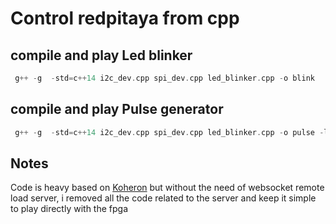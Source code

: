 

# Control redpitaya from cpp 


## compile and play Led blinker

```cpp
 g++ -g  -std=c++14 i2c_dev.cpp spi_dev.cpp led_blinker.cpp -o blink
 ```


## compile and play Pulse generator

```cpp
 g++ -g  -std=c++14 i2c_dev.cpp spi_dev.cpp led_blinker.cpp -o pulse -lpthread
 ```


 ## Notes
 Code is heavy based on [Koheron](https://www.koheron.com/) but without the need of websocket remote load server, i removed all the code related to the server and keep it simple to play directly with the fpga